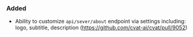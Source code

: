 ### Added

- Ability to customize `api/sever/about` endpoint via settings including: logo, subtitle, description
  (<https://github.com/cvat-ai/cvat/pull/9052>)
